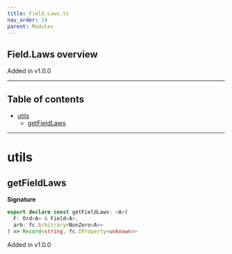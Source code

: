 ```yaml
---
title: Field.Laws.ts
nav_order: 14
parent: Modules
---
```


## Field.Laws overview

Added in v1.0.0

---

<h2 class="text-delta">Table of contents</h2>

- [utils](#utils)
  - [getFieldLaws](#getfieldlaws)

---

# utils

## getFieldLaws

**Signature**

```ts
export declare const getFieldLaws: <A>(
  F: Ord<A> & Field<A>,
  arb: fc.Arbitrary<NonZero<A>>
) => Record<string, fc.IProperty<unknown>>
```

Added in v1.0.0

